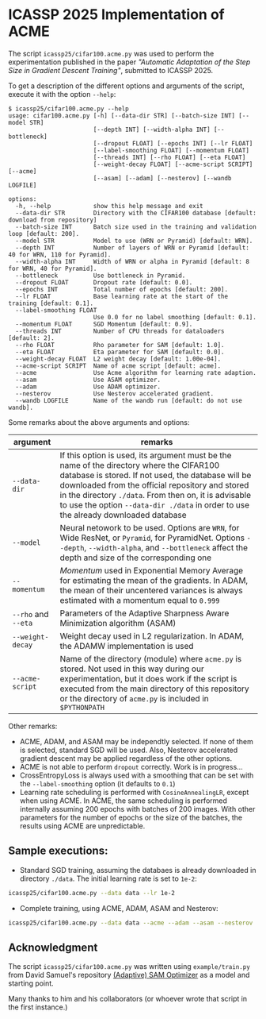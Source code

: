 ICASSP 2025 Implementation of ACME
==================================

The script `icassp25/cifar100.acme.py` was used to perform the experimentation published in the
paper *"Automatic Adaptation of the Step Size in Gradient Descent Training"*, submitted
to ICASSP 2025.

To get a description of the different options and arguments of the script, execute it with the option `--help`:

```console
$ icassp25/cifar100.acme.py --help
usage: cifar100.acme.py [-h] [--data-dir STR] [--batch-size INT] [--model STR]
                        [--depth INT] [--width-alpha INT] [--bottleneck]
                        [--dropout FLOAT] [--epochs INT] [--lr FLOAT]
                        [--label-smoothing FLOAT] [--momentum FLOAT]
                        [--threads INT] [--rho FLOAT] [--eta FLOAT]
                        [--weight-decay FLOAT] [--acme-script SCRIPT] [--acme]
                        [--asam] [--adam] [--nesterov] [--wandb LOGFILE]

options:
  -h, --help            show this help message and exit
  --data-dir STR        Directory with the CIFAR100 database [default: download from repository]
  --batch-size INT      Batch size used in the training and validation loop [default: 200].
  --model STR           Model to use (WRN or Pyramid) [default: WRN].
  --depth INT           Number of layers of WRN or Pyramid [default: 40 for WRN, 110 for Pyramid].
  --width-alpha INT     Width of WRN or alpha in Pyramid [default: 8 for WRN, 40 for Pyramid].
  --bottleneck          Use bottleneck in Pyramid.
  --dropout FLOAT       Dropout rate [default: 0.0].
  --epochs INT          Total number of epochs [default: 200].
  --lr FLOAT            Base learning rate at the start of the training [default: 0.1].
  --label-smoothing FLOAT
                        Use 0.0 for no label smoothing [default: 0.1].
  --momentum FLOAT      SGD Momentum [default: 0.9].
  --threads INT         Number of CPU threads for dataloaders [default: 2].
  --rho FLOAT           Rho parameter for SAM [default: 1.0].
  --eta FLOAT           Eta parameter for SAM [default: 0.0].
  --weight-decay FLOAT  L2 weight decay [default: 1.00e-04].
  --acme-script SCRIPT  Name of acme script [default: acme].
  --acme                Use Acme algorithm for learning rate adaption.
  --asam                Use ASAM optimizer.
  --adam                Use ADAM optimizer.
  --nesterov            Use Nesterov accelerated gradient.
  --wandb LOGFILE       Name of the wandb run [default: do not use wandb].
```

Some remarks about the above arguments and options:

| argument             | remarks                                                             |
| -------------------- | ------------------------------------------------------------------- |
| `--data-dir` | If this option is used, its argument must be the name of the directory where the CIFAR100 database is stored. If not used, the database will be downloaded from the official repository and stored in the directory `./data`. From then on, it is advisable to use the option `--data-dir ./data` in order to use the already downloaded database |
| `--model`    | Neural netowork to be used. Options are `WRN`, for Wide ResNet, or `Pyramid`, for PyramidNet. Options `--depth`, `--width-alpha`, and `--bottleneck` affect the depth and size of the corresponding one |
| `--momentum` | *Momentum* used in Exponential Memory Average for estimating the mean of the gradients. In ADAM, the mean of their uncentered variances is always estimated with a momentum equal to `0.999` |
| `--rho` and `--eta` | Parameters of the Adaptive Sharpness Aware Minimization algorithm (ASAM) |
| `--weight-decay` | Weight decay used in L2 regularization. In ADAM, the ADAMW implementation is used |
| `--acme-script` | Name of the directory (module) where `acme.py` is stored. Not used in this way during our experimentation, but it does work if the script is executed from the main directory of this repository or the directory of `acme.py` is included in `$PYTHONPATH` |

Other remarks:

- ACME, ADAM, and ASAM may be independtly selected. If none of them is
  selected, standard SGD will be used. Also, Nesterov accelerated
  gradient descent may be applied regardless of the other options.
- ACME is not able to perform `dropout` correctly. Work is in progress...
- CrossEntropyLoss is always used with a smoothing that can be set with
  the `--label-smoothing` option (it defaults to `0.1`)
- Learning rate scheduling is performed with `CosineAnnealingLR`, except
  when using ACME. In ACME, the same scheduling is performed internally
  assuming 200 epochs with batches of 200 images. With other parameters
  for the number of epochs or the size of the batches, the results using
  ACME are unpredictable.

Sample executions:
------------------

- Standard SGD training, assuming the databaes is already downloaded in
  directory `./data`. The initial learning rate is set to `1e-2`:

```sh
icassp25/cifar100.acme.py --data data --lr 1e-2
```

- Complete training, using ACME, ADAM, ASAM and Nesterov:

```sh
icassp25/cifar100.acme.py --data data --acme --adam --asam --nesterov
```

Acknowledgment
--------------

The script `icassp25/cifar100.acme.py` was written using
`example/train.py` from David Samuel's repository [(Adaptive) SAM
Optimizer](https://github.com/davda54/sam) as a model and starting
point.

Many thanks to him and his collaborators (or whoever wrote
that script in the first instance.)
